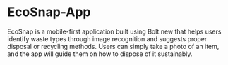 # EcoSnap-App
EcoSnap is a mobile-first application built using Bolt.new that helps users identify waste types through image recognition and suggests proper disposal or recycling methods. Users can simply take a photo of an item, and the app will guide them on how to dispose of it sustainably.
